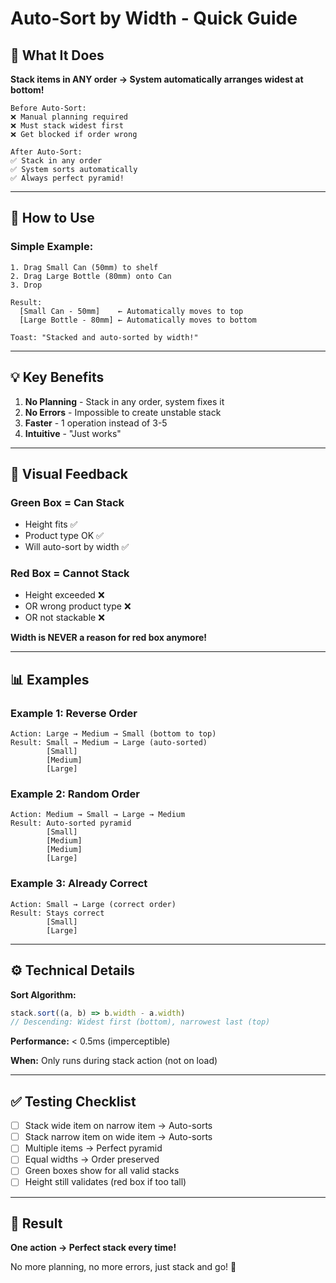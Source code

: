# Auto-Sort by Width - Quick Guide

## 🎯 What It Does

**Stack items in ANY order → System automatically arranges widest at bottom!**

```
Before Auto-Sort:
❌ Manual planning required
❌ Must stack widest first
❌ Get blocked if order wrong

After Auto-Sort:
✅ Stack in any order
✅ System sorts automatically
✅ Always perfect pyramid!
```

---

## 🚀 How to Use

### Simple Example:
```
1. Drag Small Can (50mm) to shelf
2. Drag Large Bottle (80mm) onto Can
3. Drop

Result:
  [Small Can - 50mm]    ← Automatically moves to top
  [Large Bottle - 80mm] ← Automatically moves to bottom

Toast: "Stacked and auto-sorted by width!"
```

---

## 💡 Key Benefits

1. **No Planning** - Stack in any order, system fixes it
2. **No Errors** - Impossible to create unstable stack
3. **Faster** - 1 operation instead of 3-5
4. **Intuitive** - "Just works"

---

## 🎨 Visual Feedback

### Green Box = Can Stack
- Height fits ✅
- Product type OK ✅
- Will auto-sort by width ✅

### Red Box = Cannot Stack
- Height exceeded ❌
- OR wrong product type ❌
- OR not stackable ❌

**Width is NEVER a reason for red box anymore!**

---

## 📊 Examples

### Example 1: Reverse Order
```
Action: Large → Medium → Small (bottom to top)
Result: Small → Medium → Large (auto-sorted)
        [Small]
        [Medium]
        [Large]
```

### Example 2: Random Order
```
Action: Medium → Small → Large → Medium
Result: Auto-sorted pyramid
        [Small]
        [Medium]
        [Medium]
        [Large]
```

### Example 3: Already Correct
```
Action: Small → Large (correct order)
Result: Stays correct
        [Small]
        [Large]
```

---

## ⚙️ Technical Details

**Sort Algorithm:**
```typescript
stack.sort((a, b) => b.width - a.width)
// Descending: Widest first (bottom), narrowest last (top)
```

**Performance:** < 0.5ms (imperceptible)

**When:** Only runs during stack action (not on load)

---

## ✅ Testing Checklist

- [ ] Stack wide item on narrow item → Auto-sorts
- [ ] Stack narrow item on wide item → Auto-sorts
- [ ] Multiple items → Perfect pyramid
- [ ] Equal widths → Order preserved
- [ ] Green boxes show for all valid stacks
- [ ] Height still validates (red box if too tall)

---

## 🎉 Result

**One action → Perfect stack every time!**

No more planning, no more errors, just stack and go! 🚀
